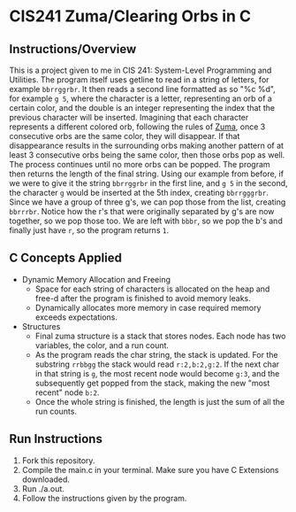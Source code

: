 # CIS241 Zuma/Clearing Orbs in C
## Instructions/Overview
This is a project given to me in CIS 241: System-Level Programming and Utilities. The program itself uses getline to read in a string of letters, for example `bbrrggrbr`. It then reads a second line formatted as so "%c %d", for example `g 5`, where the character is a letter, representing an orb of a certain color,  and the double is an integer representing the index that the previous character will be inserted. Imagining that each character represents a different colored orb, following the rules of [Zuma](https://en.wikipedia.org/wiki/Zuma_(video_game)), once 3 consecutive orbs are the same color, they will disappear. If that disappearance results in the surrounding orbs making another pattern of at least 3 consecutive orbs being the same color, then those orbs pop as well. The process continues until no more orbs can be popped. The program then returns the length of the final string. Using our example from before, if we were to give it the string `bbrrggrbr` in the first line, and `g 5` in the second, the character `g` would be inserted at the 5th index, creating `bbrrgggrbr`. Since we have a group of three g's, we can pop those from the list, creating `bbrrrbr`. Notice how the r's that were originally separated by g's are now together, so we pop those too. We are left with `bbbr`, so we pop the b's and finally just have `r`, so the program returns `1`.
## C Concepts Applied
+ Dynamic Memory Allocation and Freeing
  - Space for each string of characters is allocated on the heap and free-d after the program is finished to avoid memory leaks.
  - Dynamically allocates more memory in case required memory exceeds expectations.
+ Structures
  - Final zuma structure is a stack that stores nodes. Each node has two variables, the color, and a run count.
  - As the program reads the char string, the stack is updated. For the substring `rrbbgg` the stack would read `r:2,b:2,g:2`. If the next char in that string is `g`, the most recent node would become  `g:3`, and the subsequently get popped from the stack, making the new "most recent" node  `b:2`.
  - Once the whole string is finished, the length is just the sum of all the run counts.
## Run Instructions
1. Fork this repository.
2. Compile the main.c in your terminal. Make sure you have C Extensions downloaded.
3. Run ./a.out.
4. Follow the instructions given by the program.
